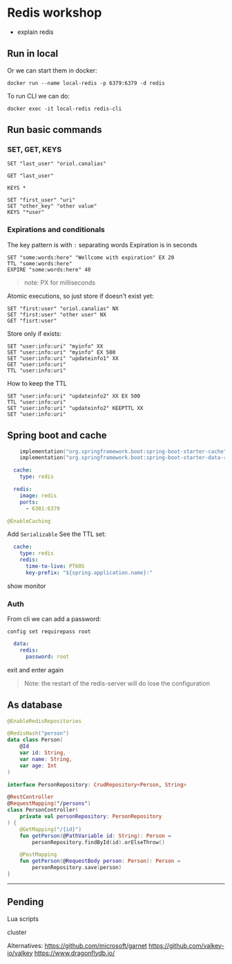 # Redis workshop

- explain redis

## Run in local

Or we can start them in docker:
```shell
docker run --name local-redis -p 6379:6379 -d redis
```

To run CLI we can do:
```shell
docker exec -it local-redis redis-cli
```

## Run basic commands

### SET, GET, KEYS

```shell
SET "last_user" "oriol.canalias"
```

```shell
GET "last_user"
```

```shell
KEYS *
```

```shell
SET "first_user" "uri"
SET "other_key" "other value"
KEYS "*user"
```

### Expirations and conditionals

The key pattern is with `:` separating words
Expiration is in seconds 

```shell
SET "some:words:here" "Wellcome with expiration" EX 20
TTL "some:words:here"
EXPIRE "some:words:here" 40
```
> note: PX for milliseconds

Atomic executions, so just store if doesn't exist yet:
```shell
SET "first:user" "oriol.canalias" NX
SET "first:user" "other user" NX
GET "fisrt:user"
```

Store only if exists:
```shell
SET "user:info:uri" "myinfo" XX
SET "user:info:uri" "myinfo" EX 500
SET "user:info:uri" "updateinfo1" XX
GET "user:info:uri"
TTL "user:info:uri"
```
How to keep the TTL
```shell
SET "user:info:uri" "updateinfo2" XX EX 500
TTL "user:info:uri"
SET "user:info:uri" "updateinfo2" KEEPTTL XX
SET "user:info:uri"
```

## Spring boot and cache
```kotlin
	implementation("org.springframework.boot:spring-boot-starter-cache")
	implementation("org.springframework.boot:spring-boot-starter-data-redis")
```

```yaml
  cache:
    type: redis
```

```yaml
  redis:
    image: redis
    ports:
      - 6301:6379
```
```java
@EnableCaching
```

Add `Serializable`
See the TTL
set:
```yaml
  cache:
    type: redis
    redis:
      time-to-live: PT60S
      key-prefix: "${spring.application.name}:"
```

show monitor

### Auth
From cli we can add a password:
```shell
config set requirepass root
```

```yaml
  data:
    redis:
      password: root
```

exit and enter again

> Note: the restart of the redis-server will do lose the configuration

## As database

```kotlin
@EnableRedisRepositories

@RedisHash("person")
data class Person(
    @Id
    var id: String,
    var name: String,
    var age: Int
)

interface PersonRepository: CrudRepository<Person, String>

@RestController
@RequestMapping("/persons")
class PersonController(
    private val personRepository: PersonRepository
) {
    @GetMapping("/{id}")
    fun getPerson(@PathVariable id: String): Person =
        personRepository.findById(id).orElseThrow()

    @PostMapping
    fun getPerson(@RequestBody person: Person): Person =
        personRepository.save(person)
}
```

---
## Pending



Lua scripts

cluster



Alternatives:
https://github.com/microsoft/garnet
https://github.com/valkey-io/valkey
https://www.dragonflydb.io/
